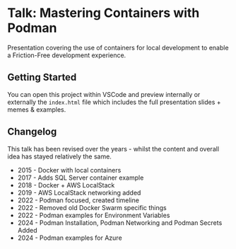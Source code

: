 # Talk: Mastering Containers with Podman

Presentation covering the use of containers for local development to enable a Friction-Free development experience.


## Getting Started

You can open this project within VSCode and preview internally or externally the `index.html` file which includes the full presentation slides + memes & examples.

## Changelog
This talk has been revised over the years - whilst the content and overall idea has stayed relatively the same.

* 2015 - Docker with local containers
* 2017 - Adds SQL Server container example
* 2018 - Docker + AWS LocalStack
* 2019 - AWS LocalStack networking added
* 2022 - Podman focused, created timeline
* 2022 - Removed old Docker Swarm specific things
* 2022 - Podman examples for Environment Variables
* 2024 - Podman Installation, Podman Networking and Podman Secrets Added
* 2024 - Podman examples for Azure
